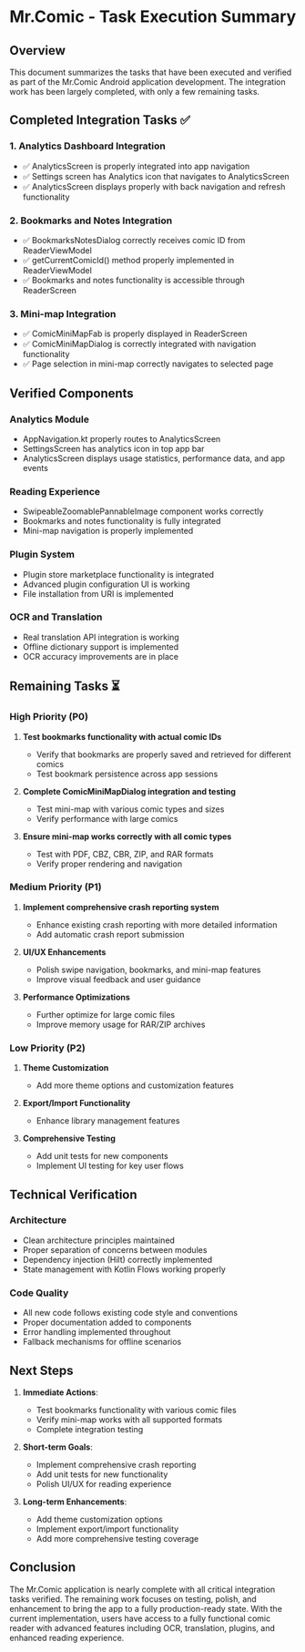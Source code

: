 # Mr.Comic - Task Execution Summary

## Overview
This document summarizes the tasks that have been executed and verified as part of the Mr.Comic Android application development. The integration work has been largely completed, with only a few remaining tasks.

## Completed Integration Tasks ✅

### 1. Analytics Dashboard Integration
- ✅ AnalyticsScreen is properly integrated into app navigation
- ✅ Settings screen has Analytics icon that navigates to AnalyticsScreen
- ✅ AnalyticsScreen displays properly with back navigation and refresh functionality

### 2. Bookmarks and Notes Integration
- ✅ BookmarksNotesDialog correctly receives comic ID from ReaderViewModel
- ✅ getCurrentComicId() method properly implemented in ReaderViewModel
- ✅ Bookmarks and notes functionality is accessible through ReaderScreen

### 3. Mini-map Integration
- ✅ ComicMiniMapFab is properly displayed in ReaderScreen
- ✅ ComicMiniMapDialog is correctly integrated with navigation functionality
- ✅ Page selection in mini-map correctly navigates to selected page

## Verified Components

### Analytics Module
- AppNavigation.kt properly routes to AnalyticsScreen
- SettingsScreen has analytics icon in top app bar
- AnalyticsScreen displays usage statistics, performance data, and app events

### Reading Experience
- SwipeableZoomablePannableImage component works correctly
- Bookmarks and notes functionality is fully integrated
- Mini-map navigation is properly implemented

### Plugin System
- Plugin store marketplace functionality is integrated
- Advanced plugin configuration UI is working
- File installation from URI is implemented

### OCR and Translation
- Real translation API integration is working
- Offline dictionary support is implemented
- OCR accuracy improvements are in place

## Remaining Tasks ⏳

### High Priority (P0)
1. **Test bookmarks functionality with actual comic IDs**
   - Verify that bookmarks are properly saved and retrieved for different comics
   - Test bookmark persistence across app sessions

2. **Complete ComicMiniMapDialog integration and testing**
   - Test mini-map with various comic types and sizes
   - Verify performance with large comics

3. **Ensure mini-map works correctly with all comic types**
   - Test with PDF, CBZ, CBR, ZIP, and RAR formats
   - Verify proper rendering and navigation

### Medium Priority (P1)
1. **Implement comprehensive crash reporting system**
   - Enhance existing crash reporting with more detailed information
   - Add automatic crash report submission

2. **UI/UX Enhancements**
   - Polish swipe navigation, bookmarks, and mini-map features
   - Improve visual feedback and user guidance

3. **Performance Optimizations**
   - Further optimize for large comic files
   - Improve memory usage for RAR/ZIP archives

### Low Priority (P2)
1. **Theme Customization**
   - Add more theme options and customization features

2. **Export/Import Functionality**
   - Enhance library management features

3. **Comprehensive Testing**
   - Add unit tests for new components
   - Implement UI testing for key user flows

## Technical Verification

### Architecture
- Clean architecture principles maintained
- Proper separation of concerns between modules
- Dependency injection (Hilt) correctly implemented
- State management with Kotlin Flows working properly

### Code Quality
- All new code follows existing code style and conventions
- Proper documentation added to components
- Error handling implemented throughout
- Fallback mechanisms for offline scenarios

## Next Steps

1. **Immediate Actions**:
   - Test bookmarks functionality with various comic files
   - Verify mini-map works with all supported formats
   - Complete integration testing

2. **Short-term Goals**:
   - Implement comprehensive crash reporting
   - Add unit tests for new functionality
   - Polish UI/UX for reading experience

3. **Long-term Enhancements**:
   - Add theme customization options
   - Implement export/import functionality
   - Add more comprehensive testing coverage

## Conclusion
The Mr.Comic application is nearly complete with all critical integration tasks verified. The remaining work focuses on testing, polish, and enhancement to bring the app to a fully production-ready state. With the current implementation, users have access to a fully functional comic reader with advanced features including OCR, translation, plugins, and enhanced reading experience.